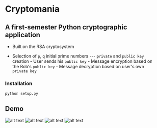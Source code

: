 # Cryptomania
## A first-semester Python cryptographic application

- Built on the RSA cryptosystem 

 - Selection of `p`, `q` initial prime numbers --- `private` and `public key` creation
        - User sends his `public key`
        - Message encryption based on the Bob's `public key`
        - Message decryption based on user's own `private key`

### Installation  
`python setup.py`

## Demo 
![alt text](https://github.com/ploukareas/Cryptomania/blob/master/images/Lock1.gif "Logo Title Text 1")
![alt text](https://github.com/ploukareas/Cryptomania/blob/master/images/Lock2.gif "Logo Title Text 1")
![alt text](https://github.com/ploukareas/Cryptomania/blob/master/images/Lock3.gif "Logo Title Text 1")
![alt text](https://github.com/ploukareas/Cryptomania/blob/master/images/Lock4.gif "Logo Title Text 1")
